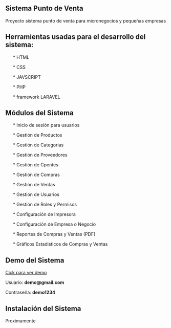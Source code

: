 <h2>Sistema Punto de Venta</h2>
<p>Proyecto sistema punto de venta para micronegocios y pequeñas empresas</p>

<h2>Herramientas usadas para el desarrollo del sistema:</h2>
<ul>
    <p>* HTML<p>
    <p>* CSS<p>
    <p>* JAVSCRIPT<p>
    <p>* PHP<p>
    <p>* framework LARAVEL<p>
</ul>

<h2>Módulos del Sistema</h2>
<ul>
    <p>* Inicio de sesión para usuarios</><p>
    <p>* Gestión de Productos<p>
    <p>* Gestión de Categorias<p>
    <p>* Gestión de Proveedores<p>
    <p>* Gestión de Cpentes<p>
    <p>* Gestión de Compras<p>
    <p>* Gestión de Ventas<p>
    <p>* Gestión de Usuarios<p>
    <p>* Gestión de Roles y Permisos<p>
    <p>* Configuración de Impresora<p>
    <p>* Configuración de Empresa o Negocio<p>
    <p>* Reportes de Compras y Ventas (PDF)<p>
    <p>* Gráficos Estadisticos de Compras y Ventas<p>
</ul>

<h2>Demo del Sistema</h2>
<a href="https://dennismartel.cu.ma/">Cick para ver demo</a>
<p>Usuario: <b>demo@gmail.com</b></p>
<p>Contraseña: <b>demo1234</b></p>

<h2>Instalación del Sistema</h2>
<p>Proximamente</p>


